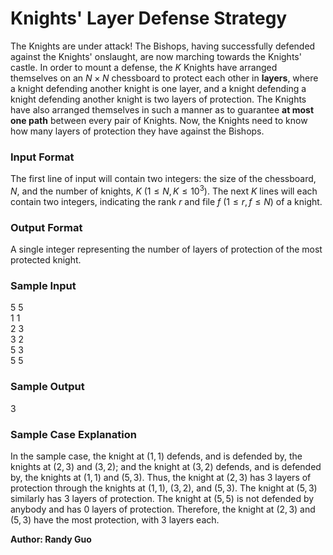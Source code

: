 # Knights' Layer Defense Strategy

The Knights are under attack! The Bishops, having successfully defended against the Knights' onslaught, are now marching towards the Knights' castle. In order to mount a defense, the $K$ Knights have arranged themselves on an $N \times N$ chessboard to protect each other in **layers**, where a knight defending another knight is one layer, and a knight defending a knight defending another knight is two layers of protection. The Knights have also arranged themselves in such a manner as to guarantee **at most one path** between every pair of Knights.  Now, the Knights need to know how many layers of protection they have against the Bishops.

### Input Format

The first line of input will contain two integers: the size of the chessboard, $N$, and the number of knights, $K$ $\left(1 \leq N, K \leq 10^3 \right)$. The next $K$ lines will each contain two integers, indicating the rank $r$ and file $f$ $\left(1 \leq r, f \leq N \right)$ of a knight.

### Output Format

A single integer representing the number of layers of protection of the most protected knight.

### Sample Input

$5$ $5$  
$1$ $1$  
$2$ $3$  
$3$ $2$  
$5$ $3$  
$5$ $5$

### Sample Output

$3$

### Sample Case Explanation

In the sample case, the knight at $\left(1, 1 \right)$ defends, and is defended by, the knights at $\left(2, 3 \right)$ and $\left(3, 2 \right)$; and the knight at $\left(3, 2 \right)$ defends, and is defended by, the knights at $\left(1, 1 \right)$ and $\left(5, 3 \right)$. Thus, the knight at $\left(2, 3 \right)$ has 3 layers of protection through the knights at $\left(1, 1 \right)$, $\left(3, 2 \right)$, and $\left(5, 3 \right)$. The knight at $\left(5, 3 \right)$ similarly has 3 layers of protection. The knight at $\left(5, 5 \right)$ is not defended by anybody and has 0 layers of protection. Therefore, the knight at $\left(2, 3 \right)$ and $\left(5, 3 \right)$ have the most protection, with 3 layers each.

**Author: Randy Guo**
